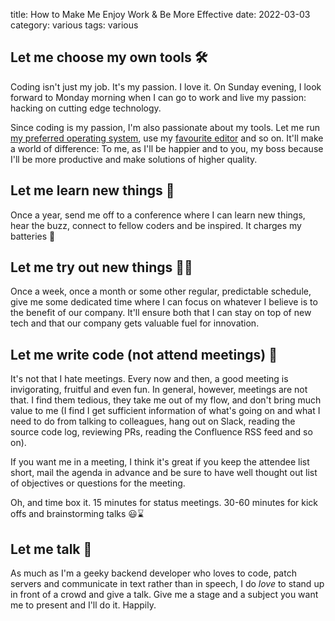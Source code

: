 title: How to Make Me Enjoy Work & Be More Effective
date: 2022-03-03
category: various
tags: various

## Let me choose my own tools 🛠️

Coding isn't just my job. It's my passion. I love it. On Sunday
evening, I look forward to Monday morning when I can go to work and
live my passion: hacking on cutting edge technology.

Since coding is my passion, I'm also passionate about my tools. Let me
run [my preferred operating system](https://garudalinux.org), use my
[favourite editor](https://www.gnu.org/software/emacs/) and so
on. It'll make a world of difference: To me, as I'll be happier and to
you, my boss because I'll be more productive and make solutions of
higher quality.

## Let me learn new things 📖

Once a year, send me off to a conference where I can learn new things,
hear the buzz, connect to fellow coders and be inspired. It charges my
batteries 💪

## Let me try out new things 🤠🚀

Once a week, once a month or some other regular, predictable schedule,
give me some dedicated time where I can focus on whatever I believe is
to the benefit of our company. It'll ensure both that I can stay on
top of new tech and that our company gets valuable fuel for
innovation.

## Let me write code (not attend meetings) 🔨

It's not that I hate meetings. Every now and then, a good meeting is
invigorating, fruitful and even fun. In general, however, meetings are
not that. I find them tedious, they take me out of my flow, and don't
bring much value to me (I find I get sufficient information of what's
going on and what I need to do from talking to colleagues, hang out on
Slack, reading the source code log, reviewing PRs, reading the
Confluence RSS feed and so on).

If you want me in a meeting, I think it's great if you keep the
attendee list short, mail the agenda in advance and be sure to have
well thought out list of objectives or questions for the meeting.

Oh, and time box it. 15 minutes for status meetings. 30-60 minutes for
kick offs and brainstorming talks 😃⌛

## Let me talk 💬

As much as I'm a geeky backend developer who loves to code, patch
servers and communicate in text rather than in speech, I do *love* to
stand up in front of a crowd and give a talk. Give me a stage and a
subject you want me to present and I'll do it. Happily.





